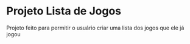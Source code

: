# Projeto Lista de Jogos
Projeto feito para permitir o usuário criar uma lista dos jogos que ele já jogou 
